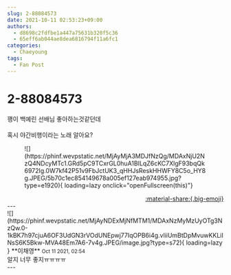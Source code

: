 ```yaml
---
slug: 2-88084573
date: 2021-10-11 02:53:23+09:00
authors:
  - d8698c2fdfbe1a447a75631b320f5c36
  - 65eff6ab044ae8dea6816794f11a6fc1
categories:
  - Chaeyoung
tags:
  - Fan Post
---
```


# 2-88084573

<div class="post-container" markdown="1">
<div class="content-container md-sidebar__scrollwrap" markdown="1">

꽹이 백예린 선배님 좋아하는것같던데<br><br>혹시 야간비행이라는 노래 알아요?
<figure markdown="1">
![](https://phinf.wevpstatic.net/MjAyMjA3MDJfNzQg/MDAxNjU2NzQ4NDcyMTc1.GRd5pC9TCxrGL0huA1BILqZ6cKC7XlgF93bqQk6972Ig.0W7kf42P51v9FbJctUK3_qHHJsReskHHWFY8C5o_HY8g.JPEG/5b70c1ec854149678a005ef127eab974955.jpg?type=e1920){ loading=lazy onclick="openFullscreen(this)"}
</figure>


</div>
</div>

<div style="text-align: right;" markdown="1">
<a href="https://weverse.io/fromis9/fanpost/2-88084573" style="text-align: right;">:material-share:{.big-emoji}</a>
</div>
---

<div class="comments-container md-sidebar__scrollwrap" markdown="1">
<div class="comment" markdown="1">
<div class='id-container' markdown="1">
![](https://phinf.wevpstatic.net/MjAyNDExMjNfMTM1/MDAxNzMyMzUyOTg3NzQw.0-1kBK7h97cjuA6OF3UdGN3rVOdUNEpwj77IqOPB6i4g.vliiUmBtDpMvuwKKLiINsS6K5Bkw-MVA48Em7A6-7v4g.JPEG/image.jpg?type=s72){ loading=lazy }
**<span class="artist">이채영</span>** <small>Oct 11 2021, 02:54</small><br>
</div>
<div class='comment-body' markdown="1">
알지 너무 좋지ㅠㅠㅠㅠ
</div>
</div>
</div>
---
